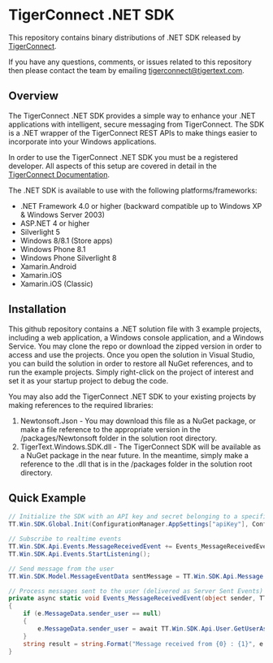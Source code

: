 # TigerConnect .NET SDK

This repository contains binary distributions of .NET SDK released by [TigerConnect](http://tigertext.com/tigerconnect).

If you have any questions, comments, or issues related to this repository then please contact the team by emailing [tigerconnect@tigertext.com](mailto:tigerconnect@tigertext.com).

## Overview

The TigerConnect .NET SDK provides a simple way to enhance your .NET applications with intelligent, secure messaging from TigerConnect. The SDK is a .NET wrapper of the TigerConnect REST APIs to make things easier to incorporate into your Windows applications.  

In order to use the TigerConnect .NET SDK you must be a registered developer. All aspects of this setup are covered in detail in the [TigerConnect Documentation](https://tigerconnect.readme.io/).

The .NET SDK is available to use with the following platforms/frameworks:
* .NET Framework 4.0 or higher (backward compatible up to Windows XP & Windows Server 2003)
* ASP.NET 4 or higher
* Silverlight 5
* Windows 8/8.1 (Store apps)
* Windows Phone 8.1
* Windows Phone Silverlight 8
* Xamarin.Android
* Xamarin.iOS
* Xamarin.iOS (Classic)

## Installation

This github repository contains a .NET solution file with 3 example projects, including a web application, a Windows console application, and a Windows Service.  You may clone the repo or download the zipped version in order to access and use the projects.  Once you open the solution in Visual Studio, you can build the solution in order to restore all NuGet references, and to run the example projects.  Simply right-click on the project of interest and set it as your startup project to debug the code.

You may also add the TigerConnect .NET SDK to your existing projects by making references to the required libraries:
1.  Newtonsoft.Json - You may download this file as a NuGet package, or make a file reference to the appropriate version in the /packages/Newtonsoft folder in the solution root directory.
2.  TigerText.Windows.SDK.dll - The TigerConnect SDK will be available as a NuGet package in the near future.  In the meantime, simply make a reference to the .dll that is in the /packages folder in the solution root directory.  

## Quick Example

```C#
// Initialize the SDK with an API key and secret belonging to a specific user
TT.Win.SDK.Global.Init(ConfigurationManager.AppSettings["apiKey"], ConfigurationManager.AppSettings["apiSecret"]);

// Subscribe to realtime events 
TT.Win.SDK.Api.Events.MessageReceivedEvent += Events_MessageReceivedEvent;
TT.Win.SDK.Api.Events.StartListening();

// Send message from the user
TT.Win.SDK.Model.MessageEventData sentMessage = TT.Win.SDK.Api.Message.SendMessage("Test message", "testUser@mydomain.com");

// Process messages sent to the user (delivered as Server Sent Events)
private async static void Events_MessageReceivedEvent(object sender, TT.Win.SDK.Events.MessageEventArgs e)
{
	if (e.MessageData.sender_user == null)
	{
		e.MessageData.sender_user = await TT.Win.SDK.Api.User.GetUserAsync(e.MessageData.sender);
	}
	string result = string.Format("Message received from {0} : {1}", e.MessageData.sender_user.display_name, e.MessageData.body));
}

```
